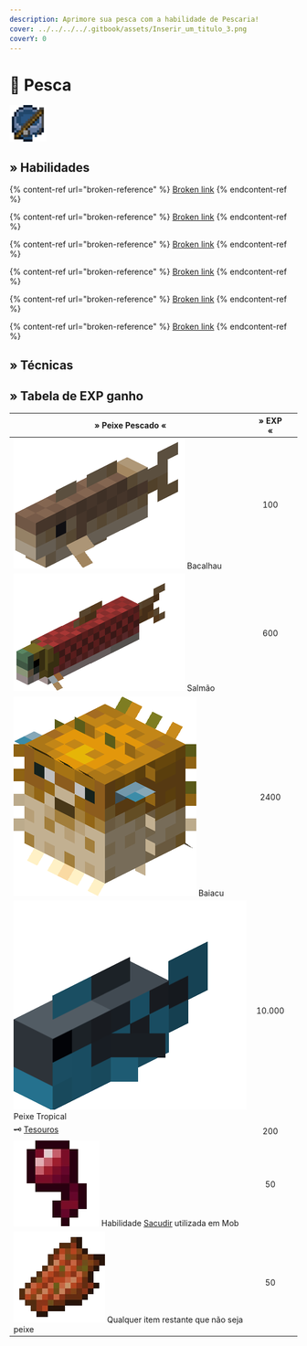 ```yaml
---
description: Aprimore sua pesca com a habilidade de Pescaria!
cover: ../../../../.gitbook/assets/Inserir_um_titulo_3.png
coverY: 0
---
```


# 🎣 Pesca

![](../../../../.gitbook/assets/FishingSkill.webp)

## » Habilidades

{% content-ref url="broken-reference" %}
[Broken link](broken-reference)
{% endcontent-ref %}

{% content-ref url="broken-reference" %}
[Broken link](broken-reference)
{% endcontent-ref %}

{% content-ref url="broken-reference" %}
[Broken link](broken-reference)
{% endcontent-ref %}

{% content-ref url="broken-reference" %}
[Broken link](broken-reference)
{% endcontent-ref %}

{% content-ref url="broken-reference" %}
[Broken link](broken-reference)
{% endcontent-ref %}

{% content-ref url="broken-reference" %}
[Broken link](broken-reference)
{% endcontent-ref %}

## » Técnicas

## » Tabela de EXP ganho

<table><thead><tr><th>» Peixe Pescado «</th><th align="center">» EXP «</th><th data-hidden></th></tr></thead><tbody><tr><td><img src="../../../../.gitbook/assets/Cod.webp" alt="" data-size="line"> Bacalhau</td><td align="center">100</td><td></td></tr><tr><td><img src="../../../../.gitbook/assets/Salmon.webp" alt="" data-size="line"> Salmão</td><td align="center">600</td><td></td></tr><tr><td><img src="../../../../.gitbook/assets/Pufferfish_large.webp" alt="" data-size="line"> Baiacu</td><td align="center">2400</td><td></td></tr><tr><td><img src="../../../../.gitbook/assets/20190130_213406.webp" alt="" data-size="line"> Peixe Tropical</td><td align="center">10.000</td><td></td></tr><tr><td>🗝️ <a href="broken-reference">Tesouros</a></td><td align="center">200</td><td></td></tr><tr><td><img src="../../../../.gitbook/assets/Olho_de_Aranha.webp" alt="" data-size="line"> Habilidade <a href="broken-reference">Sacudir</a> utilizada em Mob</td><td align="center">50</td><td></td></tr><tr><td><img src="../../../../.gitbook/assets/Rotten_Flesh_JE3_BE2.webp" alt="" data-size="line"> Qualquer item restante que não seja peixe</td><td align="center">50</td><td></td></tr></tbody></table>
